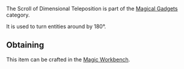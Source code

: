 The Scroll of Dimensional Teleposition is part of the [Magical Gadgets](https://github.com/Slimefun/Slimefun4/wiki/Magical-Gadgets) category.  

It is used to turn entities around by 180°. 

## Obtaining
This item can be crafted in the [Magic Workbench](https://github.com/Slimefun/Slimefun4/wiki/Magic-Workbench).